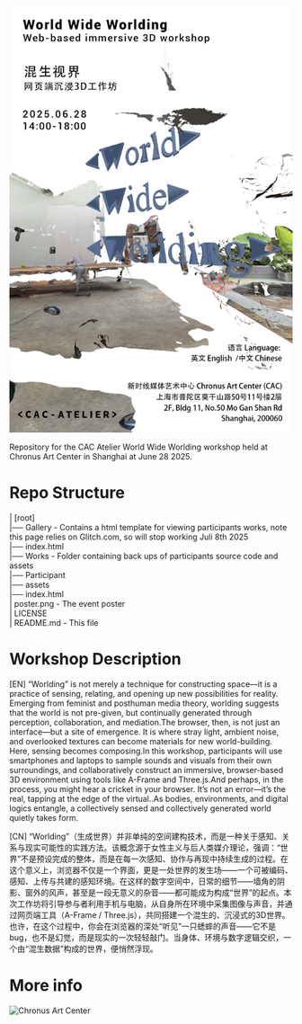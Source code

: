 ![poster](poster.png)

Repository for the CAC Atelier World Wide Worlding workshop held at Chronus Art Center in Shanghai at June 28 2025.

# Repo Structure

| [root]  
|── Gallery - Contains a html template for viewing participants works, note this page relies on Glitch.com, so will stop working Juli 8th 2025  
    |── index.html  
|── Works - Folder containing back ups of participants source code and assets  
	|── Participant  
		|── assets  
		|── index.html  
| poster.png - The event poster  
| LICENSE  
| README.md - This file  


# Workshop Description

[EN] “Worlding” is not merely a technique for constructing space—it is a practice of sensing, relating, and opening up new possibilities for reality. Emerging from feminist and posthuman media theory, worlding suggests that the world is not pre-given, but continually generated through perception, collaboration, and mediation.The browser, then, is not just an interface—but a site of emergence. It is where stray light, ambient noise, and overlooked textures can become materials for new world-building. Here, sensing becomes composing.In this workshop, participants will use smartphones and laptops to sample sounds and visuals from their own surroundings, and collaboratively construct an immersive, browser-based 3D environment using tools like A-Frame and Three.js.And perhaps, in the process, you might hear a cricket in your browser. It’s not an error—it’s the real, tapping at the edge of the virtual..As bodies, environments, and digital logics entangle, a collectively sensed and collectively generated world quietly takes form.

[CN] “Worlding”（生成世界）并非单纯的空间建构技术，而是一种关于感知、关系与现实可能性的实践方法。该概念源于女性主义与后人类媒介理论，强调：“世界”不是预设完成的整体，而是在每一次感知、协作与再现中持续生成的过程。在这个意义上，浏览器不仅是一个界面，更是一处世界的发生场——一个可被编码、感知、上传与共建的感知环境。在这样的数字空间中，日常的细节——墙角的阴影、窗外的风声，甚至是一段无意义的杂音——都可能成为构成“世界”的起点。本次工作坊将引导参与者利用手机与电脑，从自身所在环境中采集图像与声音，并通过网页端工具（A-Frame / Three.js），共同搭建一个混生的、沉浸式的3D世界。也许，在这个过程中，你会在浏览器的深处“听见”一只蟋蟀的声音——它不是bug，也不是幻觉，而是现实的一次轻轻敲门。当身体、环境与数字逻辑交织，一个由“混生数据”构成的世界，便悄然浮现。


# More info

![Chronus Art Center](https://www.chronusartcenter.org)